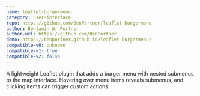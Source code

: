 ```yaml
---
name: leaflet-burgermenu
category: user-interface
repo: https://github.com/BenPortner/leaflet-burgermenu
author: Benjamin W. Portner
author-url: https://github.com/BenPortner
demo: https://benportner.github.io/leaflet-burgermenu/
compatible-v0: unknown
compatible-v1: true
compatible-v2: false
---
```


A lightweight Leaflet plugin that adds a burger menu with nested submenus to the map interface. Hovering over menu items reveals submenus, and clicking items can trigger custom actions.
